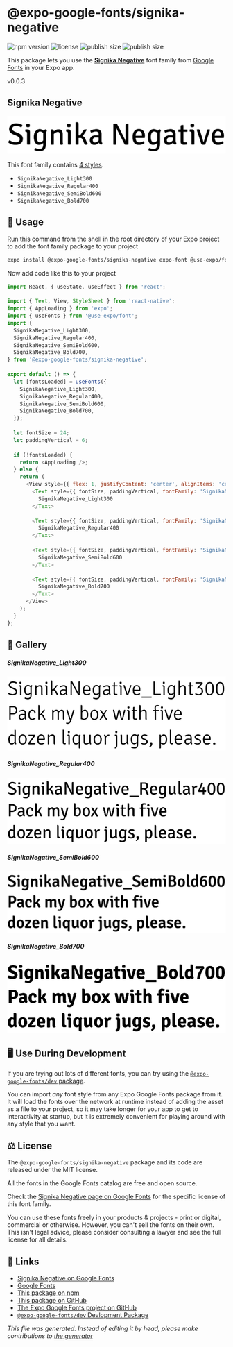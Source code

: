 # @expo-google-fonts/signika-negative

![npm version](https://flat.badgen.net/npm/v/@expo-google-fonts/signika-negative)
![license](https://flat.badgen.net/github/license/expo/google-fonts)
![publish size](https://flat.badgen.net/packagephobia/install/@expo-google-fonts/signika-negative)
![publish size](https://flat.badgen.net/packagephobia/publish/@expo-google-fonts/signika-negative)

This package lets you use the [**Signika Negative**](https://fonts.google.com/specimen/Signika+Negative) font family from [Google Fonts](https://fonts.google.com/) in your Expo app.

v0.0.3

## Signika Negative

![Signika Negative](./font-family.png)

This font family contains [4 styles](#gallery).

- `SignikaNegative_Light300`
- `SignikaNegative_Regular400`
- `SignikaNegative_SemiBold600`
- `SignikaNegative_Bold700`

## 🔡 Usage

Run this command from the shell in the root directory of your Expo project to add the font family package to your project
```sh
expo install @expo-google-fonts/signika-negative expo-font @use-expo/font
```

Now add code like this to your project
```js
import React, { useState, useEffect } from 'react';

import { Text, View, StyleSheet } from 'react-native';
import { AppLoading } from 'expo';
import { useFonts } from '@use-expo/font';
import {
  SignikaNegative_Light300,
  SignikaNegative_Regular400,
  SignikaNegative_SemiBold600,
  SignikaNegative_Bold700,
} from '@expo-google-fonts/signika-negative';

export default () => {
  let [fontsLoaded] = useFonts({
    SignikaNegative_Light300,
    SignikaNegative_Regular400,
    SignikaNegative_SemiBold600,
    SignikaNegative_Bold700,
  });

  let fontSize = 24;
  let paddingVertical = 6;

  if (!fontsLoaded) {
    return <AppLoading />;
  } else {
    return (
      <View style={{ flex: 1, justifyContent: 'center', alignItems: 'center' }}>
        <Text style={{ fontSize, paddingVertical, fontFamily: 'SignikaNegative_Light300' }}>
          SignikaNegative_Light300
        </Text>

        <Text style={{ fontSize, paddingVertical, fontFamily: 'SignikaNegative_Regular400' }}>
          SignikaNegative_Regular400
        </Text>

        <Text style={{ fontSize, paddingVertical, fontFamily: 'SignikaNegative_SemiBold600' }}>
          SignikaNegative_SemiBold600
        </Text>

        <Text style={{ fontSize, paddingVertical, fontFamily: 'SignikaNegative_Bold700' }}>
          SignikaNegative_Bold700
        </Text>
      </View>
    );
  }
};

```

## 📖 Gallery

##### SignikaNegative_Light300
![SignikaNegative_Light300](./8a98587d6b5889382e0756db0404bae7fab53cd05d1ed3acfe5d2e92ce054710.ttf.png)

##### SignikaNegative_Regular400
![SignikaNegative_Regular400](./4dafecef4dffed68c6467a6368c16342c151a400ebf2e1d10c208843e0f7f4f2.ttf.png)

##### SignikaNegative_SemiBold600
![SignikaNegative_SemiBold600](./00703f7e2d564d97ed7ae01055939e32779956267e52d2c91697d4c58571d0a3.ttf.png)

##### SignikaNegative_Bold700
![SignikaNegative_Bold700](./49c7f19df1afc9e1068c8860087405401cf9a4d406cfc46b15013bbb95ecb2e4.ttf.png)


## 🖥️ Use During Development

If you are trying out lots of different fonts, you can try using the [`@expo-google-fonts/dev` package](https://github.com/expo/google-fonts/tree/master/font-packages/dev#readme).

You can import *any* font style from any Expo Google Fonts package from it. It will load the fonts
over the network at runtime instead of adding the asset as a file to your project, so it may take longer
for your app to get to interactivity at startup, but it is extremely convenient
for playing around with any style that you want.

## ⚖️ License

The `@expo-google-fonts/signika-negative` package and its code are released under the MIT license.

All the fonts in the Google Fonts catalog are free and open source.

Check the [Signika Negative page on Google Fonts](https://fonts.google.com/specimen/Signika+Negative) for the specific license of this font family.

You can use these fonts freely in your products & projects - print or digital, commercial or otherwise. However, you can't sell the fonts on their own. This isn't legal advice, please consider consulting a lawyer and see the full license for all details.

## 🔗 Links

- [Signika Negative on Google Fonts](https://fonts.google.com/specimen/Signika+Negative)
- [Google Fonts](https://fonts.google.com/)
- [This package on npm](https://www.npmjs.com/package/@expo-google-fonts/signika-negative)
- [This package on GitHub](https://github.com/expo/google-fonts/tree/master/font-packages/signika-negative)
- [The Expo Google Fonts project on GitHub](https://github.com/expo/google-fonts)
- [`@expo-google-fonts/dev` Devlopment Package](https://github.com/expo/google-fonts/tree/master/font-packages/dev)


*This file was generated. Instead of editing it by head, please make contributions to [the generator](https://github.com/expo/google-fonts/tree/master/packages/generator)*

